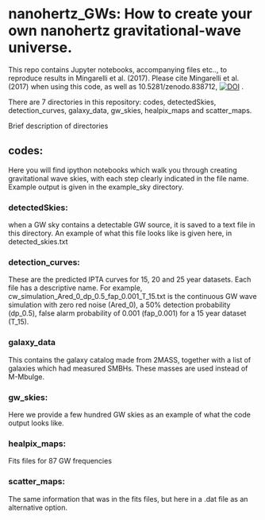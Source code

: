 # nanohertz_GWs: How to create your own nanohertz gravitational-wave universe.

This repo contains Jupyter notebooks, accompanying files etc.., to reproduce results in Mingarelli et al. (2017). 
Please cite Mingarelli et al. (2017) when using this code, as well as 10.5281/zenodo.838712, [![DOI](https://zenodo.org/badge/90664185.svg)](https://zenodo.org/badge/latestdoi/90664185) .

There are 7 directories in this repository: codes, detectedSkies, detection_curves, galaxy_data, gw_skies, healpix_maps and scatter_maps.

Brief description of directories

## codes:
Here you will find ipython notebooks which walk you through creating gravitational wave skies, with each step clearly indicated in the file name. Example output is given in the example_sky directory.

### detectedSkies:
when a GW sky contains a detectable GW source, it is saved to a text file in this directory. An example of what this file looks like is given here, in detected_skies.txt

### detection_curves:
These are the predicted IPTA curves for 15, 20 and 25 year datasets. Each file has a descriptive name. For example, cw_simulation_Ared_0_dp_0.5_fap_0.001_T_15.txt is the continuous GW wave simulation with zero red noise (Ared_0), a 50% detection probability (dp_0.5), false alarm probability of 0.001 (fap_0.001) for a 15 year dataset (T_15).

### galaxy_data
This contains the galaxy catalog made from 2MASS, together with a list of galaxies which had measured SMBHs. These masses are used instead of M-Mbulge.

### gw_skies:
Here we provide a few hundred GW skies as an example of what the code output looks like.

### healpix_maps:
Fits files for 87 GW frequencies

### scatter_maps:
The same information that was in the fits files, but here in a .dat file as an alternative option.
